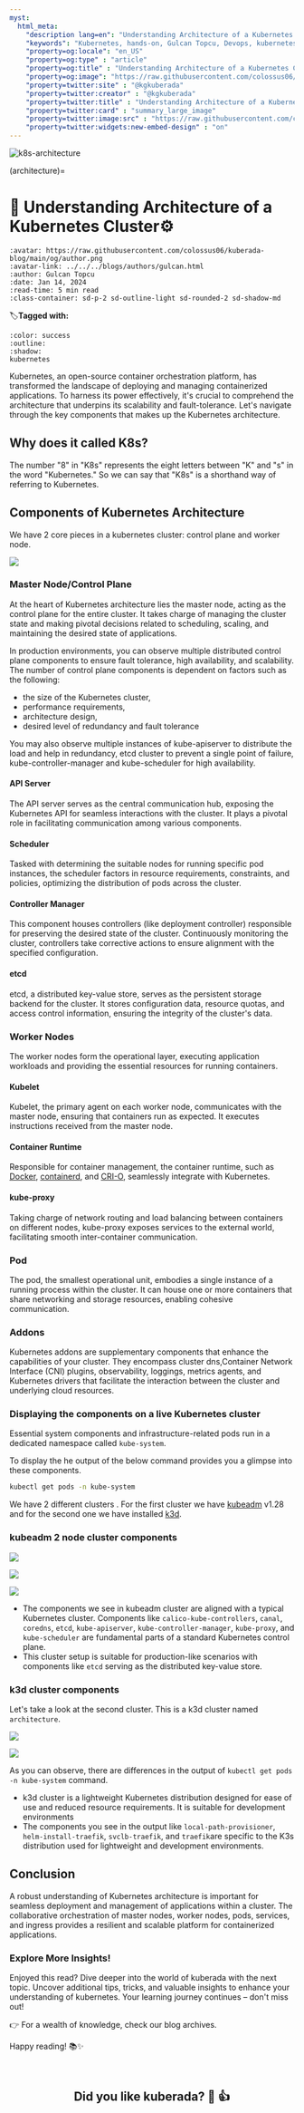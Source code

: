 ```yaml
---
myst:
  html_meta:
    "description lang=en": "Understanding Architecture of a Kubernetes Cluster"
    "keywords": "Kubernetes, hands-on, Gulcan Topcu, Devops, kubernetes architecture, control plane components, worker node components"
    "property=og:locale": "en_US"
    "property=og:type" : "article"
    "property=og:title" : "Understanding Architecture of a Kubernetes Cluster"
    "property=og:image": "https://raw.githubusercontent.com/colossus06/kuberada-blog/main/og/kubernetes-architecture.png"
    "property=twitter:site" : "@kgkuberada"
    "property=twitter:creator" : "@kgkuberada"
    "property=twitter:title" : "Understanding Architecture of a Kubernetes Cluster"
    "property=twitter:card" : "summary_large_image"
    "property=twitter:image:src" : "https://raw.githubusercontent.com/colossus06/kuberada-blog/main/og/kubernetes-architecture.png"
    "property=twitter:widgets:new-embed-design" : "on" 
---
```


<img src="https://raw.githubusercontent.com/colossus06/kuberada-blog/main/og/kubernetes-architecture.png" alt="k8s-architecture" class="bg-primary">

(architecture)=
# 🔩 Understanding Architecture of a Kubernetes Cluster⚙️ 

```{article-info}
:avatar: https://raw.githubusercontent.com/colossus06/kuberada-blog/main/og/author.png
:avatar-link: ../../../blogs/authors/gulcan.html
:author: Gulcan Topcu
:date: Jan 14, 2024
:read-time: 5 min read
:class-container: sd-p-2 sd-outline-light sd-rounded-2 sd-shadow-md
```

🏷️**Tagged with:**

```{button-link} ../../../blogs/tag/kubernetes.html
:color: success
:outline:
:shadow:
kubernetes
```

Kubernetes, an open-source container orchestration platform, has transformed the landscape of deploying and managing containerized applications. To harness its power effectively, it's crucial to comprehend the architecture that underpins its scalability and fault-tolerance. Let's navigate through the key components that makes up the Kubernetes architecture.


## Why does it called K8s?

The number "8" in "K8s" represents the eight letters between "K" and "s" in the word "Kubernetes." So we can say that "K8s" is a shorthand way of referring to Kubernetes. 

## Components of Kubernetes Architecture

We have 2 core pieces in a kubernetes cluster: control plane and worker node.


![](assets/diagram.png)

### Master Node/Control Plane

At the heart of Kubernetes architecture lies the master node, acting as the control plane for the entire cluster. It takes charge of managing the cluster state and making pivotal decisions related to scheduling, scaling, and maintaining the desired state of applications.

In production environments, you can observe multiple distributed control plane components to ensure fault tolerance, high availability, and scalability. The number of control plane components is dependent on factors such as the following:

- the size of the Kubernetes cluster, 
- performance requirements, 
- architecture design,
- desired level of redundancy and fault tolerance

You may also observe multiple instances of kube-apiserver to distribute the load and help in redundancy, etcd cluster to prevent a single point of failure, kube-controller-manager and kube-scheduler for high availability.

#### API Server

The API server serves as the central communication hub, exposing the Kubernetes API for seamless interactions with the cluster. It plays a pivotal role in facilitating communication among various components.

#### Scheduler

Tasked with determining the suitable nodes for running specific pod instances, the scheduler factors in resource requirements, constraints, and policies, optimizing the distribution of pods across the cluster.

#### Controller Manager

This component houses controllers (like deployment controller) responsible for preserving the desired state of the cluster. Continuously monitoring the cluster, controllers take corrective actions to ensure alignment with the specified configuration.

#### etcd

etcd, a distributed key-value store, serves as the persistent storage backend for the cluster. It stores configuration data, resource quotas, and access control information, ensuring the integrity of the cluster's data.

### Worker Nodes

The worker nodes form the operational layer, executing application workloads and providing the essential resources for running containers.

#### Kubelet

Kubelet, the primary agent on each worker node, communicates with the master node, ensuring that containers run as expected. It executes instructions received from the master node.

#### Container Runtime

Responsible for container management, the container runtime, such as [Docker](https://www.docker.com/), [containerd](https://containerd.io/), and [CRI-O](https://cri-o.io/), seamlessly integrate with Kubernetes.

#### kube-proxy

Taking charge of network routing and load balancing between containers on different nodes, kube-proxy exposes services to the external world, facilitating smooth inter-container communication.

### Pod

The pod, the smallest operational unit, embodies a single instance of a running process within the cluster. It can house one or more containers that share networking and storage resources, enabling cohesive communication.

### Addons

Kubernetes addons are supplementary components that enhance the capabilities of your cluster. They encompass cluster dns,Container Network Interface (CNI) plugins, observability, loggings, metrics agents, and Kubernetes drivers that facilitate the interaction between the cluster and underlying cloud resources.

### Displaying the components on a live Kubernetes cluster

Essential system components and infrastructure-related pods run in a dedicated namespace called `kube-system`.

To display the he output of the below command provides you a glimpse into these components.

```sh
kubectl get pods -n kube-system
```

We have 2 different clusters . For the first cluster we have [kubeadm](https://kubernetes.io/docs/reference/setup-tools/kubeadm/) v1.28 and for the second one we have installed [k3d](https://k3d.io/v5.6.0/#what-is-k3d).

### kubeadm 2 node cluster components


![](assets/20240114120023.png)

![](assets/20240114130252.png)

![](assets/20240114112959.png)


- The components we see in kubeadm cluster are aligned with a typical Kubernetes cluster. Components like `calico-kube-controllers`, `canal`, `coredns`, `etcd`, `kube-apiserver`, `kube-controller-manager`, `kube-proxy`, and `kube-scheduler` are fundamental parts of a standard Kubernetes control plane.
- This cluster setup is suitable for production-like scenarios with components like `etcd` serving as the distributed key-value store.

### k3d cluster components

Let's take a look at the second cluster. This is a k3d cluster named `architecture`. 

![](assets/20240114115629.png)

![](assets/20240114115526.png)


As you can observe, there are differences in the output of `kubectl get pods -n kube-system` command. 

- k3d cluster is a lightweight Kubernetes distribution designed for ease of use and reduced resource requirements. It is suitable for development environments
- The components you see in the output like `local-path-provisioner`, `helm-install-traefik`, `svclb-traefik`, and `traefik`are specific to the K3s distribution used for lightweight and development environments.


## Conclusion

A robust understanding of Kubernetes architecture is important for seamless deployment and management of applications within a cluster. The collaborative orchestration of master nodes, worker nodes, pods, services, and ingress provides a resilient and scalable platform for containerized applications. 


### Explore More Insights!

Enjoyed this read? 
Dive deeper into the world of kuberada with the next topic. Uncover additional tips, tricks, and valuable insights to enhance your understanding of kubernetes. Your learning journey continues – don't miss out!

👉 For a wealth of knowledge, check our blog archives.

Happy reading! 📚✨

<br>

<div style="text-align: center;">
  <h2>Did you like kuberada? 🐶 👍</h2>
</div>

<br>

<div class="sharethis-inline-reaction-buttons"></div>



